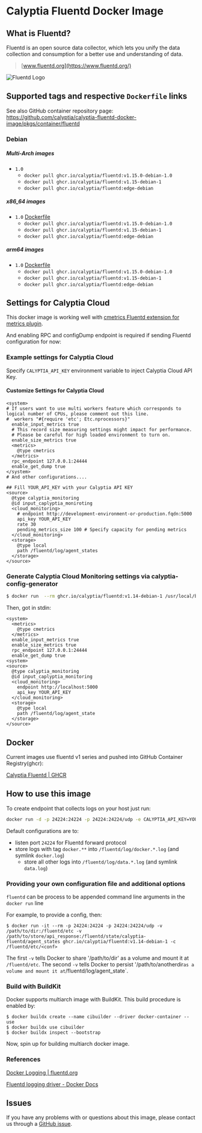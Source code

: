 Calyptia Fluentd Docker Image
=============================

## What is Fluentd?

Fluentd is an open source data collector, which lets you unify the data
collection and consumption for a better use and understanding of data.

> [www.fluentd.org](https://www.fluentd.org/)

![Fluentd Logo](https://www.fluentd.org/assets/img/miscellany/fluentd-logo.png)

## Supported tags and respective `Dockerfile` links

See also GitHub container repository page: https://github.com/calyptia/calyptia-fluentd-docker-image/pkgs/container/fluentd


### Debian

##### Multi-Arch images
- `1.0`
  - `docker pull ghcr.io/calyptia/fluentd:v1.15.0-debian-1.0`
  - `docker pull ghcr.io/calyptia/fluentd:v1.15-debian-1`
  - `docker pull ghcr.io/calyptia/fluentd:edge-debian`

##### x86_64 images
- `1.0` [Dockerfile](v1.15/debian/Dockerfile)
  - `docker pull ghcr.io/calyptia/fluentd:v1.15.0-debian-1.0`
  - `docker pull ghcr.io/calyptia/fluentd:v1.15-debian-1`
  - `docker pull ghcr.io/calyptia/fluentd:edge-debian`

##### arm64 images
- `1.0` [Dockerfile](v1.15/debian/Dockerfile)
  - `docker pull ghcr.io/calyptia/fluentd:v1.15.0-debian-1.0`
  - `docker pull ghcr.io/calyptia/fluentd:v1.15-debian-1`
  - `docker pull ghcr.io/calyptia/fluentd:edge-debian`

## Settings for Calyptia Cloud

This docker image is working well with [cmetrics Fluentd extension for metrics plugin](https://github.com/calyptia/fluent-plugin-metrics-cmetrics).

And enabling RPC and configDump endpoint is required if sending Fluentd configuration for now:

### Example settings for Calyptia Cloud

Specify `CALYPTIA_API_KEY` environment variable to inject Calyptia Cloud API Key.

#### Customize Settings for Calyptia Cloud

```aconf
<system>
# If users want to use multi workers feature which corresponds to logical number of CPUs, please comment out this line.
#  workers "#{require 'etc'; Etc.nprocessors}"
  enable_input_metrics true
  # This record size measuring settings might impact for performance.
  # Please be careful for high loaded environment to turn on.
  enable_size_metrics true
  <metrics>
    @type cmetrics
  </metrics>
  rpc_endpoint 127.0.0.1:24444
  enable_get_dump true
</system>
# And other configurations....

## Fill YOUR_API_KEY with your Calyptia API KEY
<source>
  @type calyptia_monitoring
  @id input_caplyptia_moniroting
  <cloud_monitoring>
    # endpoint http://development-environment-or-production.fqdn:5000
    api_key YOUR_API_KEY
    rate 30
    pending_metrics_size 100 # Specify capacity for pending metrics
  </cloud_monitoring>
  <storage>
    @type local
    path /fluentd/log/agent_states
  </storage>
</source>
```

### Generate Calyptia Cloud Monitoring settings via calyptia-config-generator

```bash
$ docker run  --rm ghcr.io/calyptia/fluentd:v1.14-debian-1 /usr/local/bundle/bin/calyptia-config-generator YOUR_API_KEY --enable-size-metrics --storage-agent-token-dir /fluentd/log --endpoint http://localhost:5000
```

Then, got in stdin:

```aconf
<system>
  <metrics>
    @type cmetrics
  </metrics>
  enable_input_metrics true
  enable_size_metrics true
  rpc_endpoint 127.0.0.1:24444
  enable_get_dump true
<system>
<source>
  @type calyptia_monitoring
  @id input_caplyptia_monitoring
  <cloud_monitoring>
    endpoint http://localhost:5000
    api_key YOUR_API_KEY
  </cloud_monitoring>
  <storage>
    @type local
    path /fluentd/log/agent_state
  </storage>
</source>
```

## Docker

Current images use fluentd v1 series and pushed into GitHub Container Registry(ghcr):

[Calyptia Fluentd | GHCR ](https://github.com/calyptia/calyptia-fluentd-docker-image/pkgs/container/fluentd)

## How to use this image

To create endpoint that collects logs on your host just run:

```bash
docker run -d -p 24224:24224 -p 24224:24224/udp -e CALYPTIA_API_KEY=YOUR_API_KEY [-e CALYPTIA_ENDPOINT=http://localhost:5000] ghcr.io/calyptia/fluentd:v1.14-debian-1
```

Default configurations are to:

- listen port `24224` for Fluentd forward protocol
- store logs with tag `docker.**` into `/fluentd/log/docker.*.log`
  (and symlink `docker.log`)
  - store all other logs into `/fluentd/log/data.*.log` (and symlink `data.log`)

### Providing your own configuration file and additional options

`fluentd` can be process to be appended command line arguments in the `docker run` line

For example, to provide a config, then:

```console
$ docker run -it --rm -p 24224:24224 -p 24224:24224/udp -v /path/to/dir:/fluentd/etc -v /path/to/store/api_response:/fluentd/state/calyptia-fluentd/agent_states ghcr.io/calyptia/fluentd:v1.14-debian-1 -c /fluentd/etc/<conf>
```

The first `-v` tells Docker to share '/path/to/dir' as a volume and mount it at `/fluentd/etc`.
The second `-v` tells Docker to persist '/path/to/anotherdir` as a volume and mount it at `/fluentd/log/agent_state`.

### Build with BuildKit

Docker supports multiarch image with BuildKit. This build procedure is enabled by:

```console
$ docker buildx create --name cibuilder --driver docker-container --use
$ docker buildx use cibuilder
$ docker buildx inspect --bootstrap
```

Now, spin up for building multiarch docker image.

### References

[Docker Logging | fluentd.org][docker-logging-recipe]

[Fluentd logging driver - Docker Docs][docker-engine-docs]

## Issues

If you have any problems with or questions about this image, please contact us
through a [GitHub issue](https://github.com/calyptia/calyptia-fluentd-docker-image/issues).

[docker-logging-recipe]: https://www.fluentd.org/guides/recipes/docker-logging
[docker-engine-docs]: https://docs.docker.com/engine/reference/logging/fluentd
